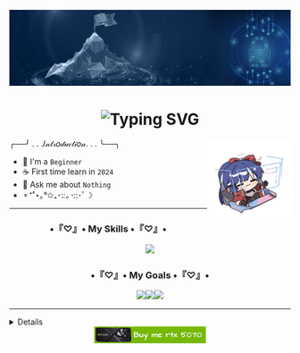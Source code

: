 ![Banner](https://github.com/Haihaay/Haihaay/blob/main/Tak%20berjudul268.png) 

<h1 align="center"><img src="https://readme-typing-svg.demolab.com?font=Caveat&size=30&letterSpacing=.4rem&duration=3000&pause=1000&center=true&width=435&lines=Hi+hi+cutie+%F0%9F%91%8B;Welcome+here+%E3%80%82%E3%80%82%E3%80%82%E3%80%82" alt="Typing SVG" /></h1>

<img align="right" width="150" src="https://github.com/Haihaay/Haihaay/blob/main/tower-of-fantasy-cobalt-b-tower-of-fantasy-cobalt%20(1).gif">

╭──╯ . . .𝐼𝓃𝓉𝓇𝑜𝒹𝓊𝒸𝓉𝒾𝑜𝓃. . . ╰──╮
- 🌱 I'm a `Beginner`
- ☕ First time learn in `2024`
- 💬 Ask me about `Nothing`
- ⚬⁺˚⋆｡°✩₊･:*:｡･:*:･ﾟ☽

<hr/>
<p align="left">
</p>

<div>
<h3 align="center">•『♡』• My Skills •『♡』•</h3>

<p align="center">
  <a href="https://skillicons.dev">
    <img src="https://skillicons.dev/icons?i=html,css,js,figma,php,laravel,mysql,python" />
  </a>
</p>
</div>

<h3 align="center">•『♡』• My Goals •『♡』•</h3>

<div align="center"><a href="#"><img src="https://img.shields.io/badge/-Unreal%20Engine-313131?style=for-the-badge&logo=unreal-engine&logoColor=white"><img src="https://img.shields.io/badge/Unity-100000?style=for-the-badge&logo=unity&logoColor=white"><img src="https://img.shields.io/badge/C%2B%2B-00599C?style=for-the-badge&logo=c%2B%2B&logoColor=white"></div>


<hr/>

<details>
  <summary>Find me on</summary>
  <ol>

- [![Discord](https://img.shields.io/badge/Discord-%237289DA.svg?logo=discord&logoColor=white)](https://discordapp.com/users/1102899938263826482)
 
- [![X](https://img.shields.io/badge/X-black.svg?logo=X&logoColor=white)](https://x.com/Haihay_guys)

- ![Instagram](https://img.shields.io/badge/Instagram-%23E4405F.svg?logo=Instagram&logoColor=white)

- ![YouTube](https://img.shields.io/badge/YouTube-%23FF0000.svg?logo=YouTube&logoColor=white)

  </ol>
</details>

<div align="center"><a href="http://lynk.id/payme/haihaay"><img src="https://github.com/Haihaay/Haihaay/blob/main/Tak%20berjudul263_20250215110642.png"></a></div>


